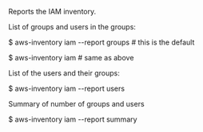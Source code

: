 Reports the IAM inventory.

List of groups and users in the groups:

$ aws-inventory iam --report groups # this is the default

$ aws-inventory iam  # same as above

List of the users and their groups:

$ aws-inventory iam --report users

Summary of number of groups and users

$ aws-inventory iam --report summary
